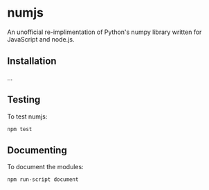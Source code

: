 # numjs

An unofficial re-implimentation of Python's numpy library written for
JavaScript and node.js.

## Installation

...

## Testing

To test numjs:

    npm test

## Documenting

To document the modules:

    npm run-script document
